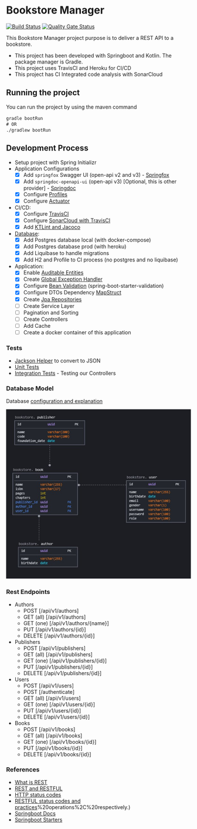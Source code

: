 # Bookstore Manager
[![Build Status](https://travis-ci.com/jlimadev/bookstore-manager.svg?branch=master)](https://travis-ci.com/jlimadev/bookstore-manager)
[![Quality Gate Status](https://sonarcloud.io/api/project_badges/measure?project=jlimadev_bookstore-manager&metric=alert_status)](https://sonarcloud.io/dashboard?id=jlimadev_bookstore-manager)

This Bookstore Manager project purpose is to deliver a REST API to a bookstore.

- This project has been developed with Springboot and Kotlin. The package manager is Gradle.
- This project uses TravisCI and Heroku for CI/CD
- This project has CI Integrated code analysis with SonarCloud

## Running the project

You can run the project by using the maven command

```shell
gradle bootRun
# OR
./gradlew bootRun
```

## Development Process

- Setup project with Spring Initializr
- Application Configurations
  - [x] Add `springfox` Swagger UI (open-api v2 and v3) - [Springfox](docs/openapi/SpringfoxConfiguration.md)
  - [x] Add `springdoc-openapi-ui` (open-api v3) [Optional, this is other provider] - [Springdoc](docs/openapi/SpringdocConfiguration.md)
  - [x] Configure [Profiles](docs/ops/profiles.md)
  - [x] Configure [Actuator](docs/ops/actuator.md)
- CI/CD:
  - [x] Configure [TravisCI](docs/ops/continuous-integration-delivery.md)
  - [x] Configure [SonarCloud with TravisCI](docs/ops/quality.md)
  - [x] Add [KTLint and Jacoco](docs/ops/quality.md)
- [Database](docs/ops/database.md):
  - [x] Add Postgres database local (with docker-compose)
  - [x] Add Postgres database prod (with heroku)
  - [x] Add Liquibase to handle migrations
  - [x] Add H2 and Profile to CI process (no postgres and no liquibase)
- Application:
  - [x] Enable [Auditable Entities](docs/security/auditable-classes.md)
  - [x] Create [Global Exception Handler](docs/code/global-exception-handler.md)
  - [x] Configure [Bean Validation](docs/code/bean-validation.md) (spring-boot-starter-validation)
  - [x] Configure DTOs Dependency [MapStruct](docs/code/DTO.md) 
  - [x] Create [Jpa Repositories](docs/code/spring-data-jpa.md)
  - [ ] Create Service Layer
  - [ ] Pagination and Sorting
  - [ ] Create Controllers
  - [ ] Add Cache
  - [ ] Create a docker container of this application
  
### Tests

- [Jackson Helper](docs/code/tests/JSON.md) to convert to JSON
- [Unit Tests](docs/code/tests/unit-test.md)
- [Integration Tests](docs/code/tests/integration-tests.md) - Testing our Controllers

### Database Model

Database [configuration and explanation](docs/ops/database.md)

<p align="center"> <img src="docs/assets/db-model.jpg" width=590 alt="database"></p>

### Rest Endpoints

- Authors
    - POST [/api/v1/authors]
    - GET (all) [/api/v1/authors]
    - GET (one) [/api/v1/authors/{name}]
    - PUT [/api/v1/authors/{id}]
    - DELETE [/api/v1/authors/{id}]
- Publishers
    - POST [/api/v1/publishers]
    - GET (all) [/api/v1/publishers]
    - GET (one) [/api/v1/publishers/{id}]
    - PUT [/api/v1/publishers/{id}]
    - DELETE [/api/v1/publishers/{id}]
- Users
    - POST [/api/v1/users]
    - POST [/authenticate]
    - GET (all) [/api/v1/users]
    - GET (one) [/api/v1/users/{id}]
    - PUT [/api/v1/users/{id}]
    - DELETE [/api/v1/users/{id}]
- Books
    - POST [/api/v1/books]
    - GET (all) [/api/v1/books]
    - GET (one) [/api/v1/books/{id}]
    - PUT [/api/v1/books/{id}]
    - DELETE [/api/v1/books/{id}]

### References

- [What is REST](https://www.codecademy.com/articles/what-is-rest)
- [REST and RESTFUL](https://becode.com.br/o-que-e-api-rest-e-restful/)
- [HTTP status codes](https://restfulapi.net/http-status-codes/)
- [RESTFUL status codes and practices](https://www.restapitutorial.com/lessons/httpmethods.html#:~:text=The%20primary%20or%20most%2Dcommonly,or%20CRUD)%20operations%2C%20respectively.)
- [Springboot Docs](https://docs.spring.io/spring-boot/docs/current/reference/html/index.html)
- [Springboot Starters](https://docs.spring.io/spring-boot/docs/current/reference/htmlsingle/#using.build-systems.starters)